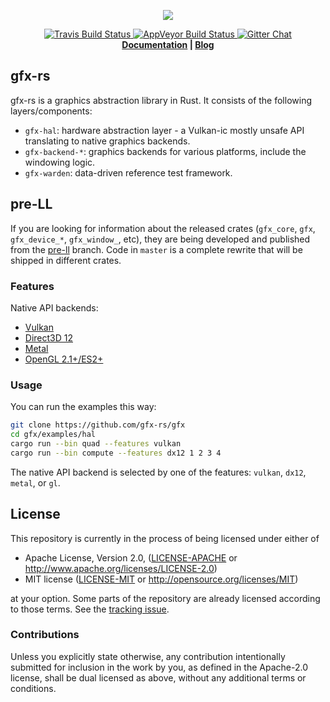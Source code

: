 <p align="center">
  <img src="info/logo.png">
</p>
<p align="center">
  <!--a href="https://docs.rs/gfx-hal">
      <img src="https://docs.rs/gfx-hal/badge.svg" alt="Documentation on docs.rs">
  </a-->
  <a href="https://travis-ci.org/gfx-rs/gfx">
      <img src="https://img.shields.io/travis/gfx-rs/gfx/master.svg?style=flat-square" alt="Travis Build Status">
  </a>
  <a href="https://ci.appveyor.com/project/kvark/gfx">
      <img src="https://ci.appveyor.com/api/projects/status/ryn5ee3aumpmbw5l?svg=true" alt="AppVeyor Build Status">
  </a>
  <!--a href="https://crates.io/crates/gfx-hal">
      <img src="http://img.shields.io/crates/v/gfx-hal.svg?label=gfx-hal" alt = "gfx-hal on crates.io">
  </a-->
  <a href="https://gitter.im/gfx-rs/gfx">
    <img src="https://img.shields.io/badge/GITTER-join%20chat-green.svg?style=flat-square" alt="Gitter Chat">
  </a>
  <br>
  <strong><a href="https://docs.rs/gfx/0.17.1/gfx/">Documentation</a> | <a href="http://gfx-rs.github.io/">Blog</a> </strong>
</p>

## gfx-rs

gfx-rs is a graphics abstraction library in Rust. It consists of the following layers/components:
- `gfx-hal`: hardware abstraction layer - a Vulkan-ic mostly unsafe API translating to native graphics backends.
- `gfx-backend-*`: graphics backends for various platforms, include the windowing logic.
- `gfx-warden`: data-driven reference test framework.

## pre-LL

If you are looking for information about the released crates (`gfx_core`, `gfx`, `gfx_device_*`, `gfx_window_`, etc), they are being developed and published from the [pre-ll](https://github.com/gfx-rs/gfx/tree/pre-ll) branch. Code in `master` is a complete rewrite that will be shipped in different crates.

### Features

Native API backends:
- [Vulkan](src/backend/vulkan)
- [Direct3D 12](src/backend/dx12)
- [Metal](src/backend/metal)
- [OpenGL 2.1+/ES2+](src/backend/gl)

### Usage

You can run the examples this way:
```bash
git clone https://github.com/gfx-rs/gfx
cd gfx/examples/hal
cargo run --bin quad --features vulkan
cargo run --bin compute --features dx12 1 2 3 4
```
The native API backend is selected by one of the features: `vulkan`, `dx12`, `metal`, or `gl`.

## License
[License]: #license

This repository is currently in the process of being licensed under either of

* Apache License, Version 2.0, ([LICENSE-APACHE](LICENSE-APACHE) or http://www.apache.org/licenses/LICENSE-2.0)
* MIT license ([LICENSE-MIT](LICENSE-MIT) or http://opensource.org/licenses/MIT)

at your option. Some parts of the repository are already licensed according to those terms. See the [tracking issue](https://github.com/gfx-rs/gfx/issues/847).

### Contributions

Unless you explicitly state otherwise, any contribution intentionally submitted for inclusion in the work by you, as defined in the Apache-2.0 license, shall be dual licensed as above, without any additional terms or conditions.
